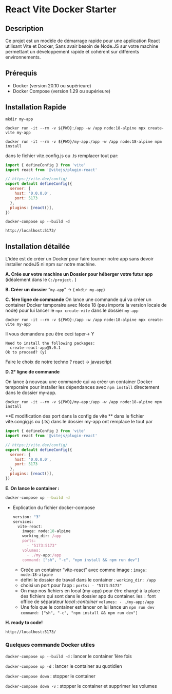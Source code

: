 # React Vite Docker Starter

## Description
Ce projet est un modèle de démarrage rapide pour une application React utilisant Vite et Docker, Sans avair besoin de Node.JS sur votre machine
permettant un développement rapide et cohérent sur différents environnements.

## Prérequis
- Docker (version 20.10 ou supérieure)
- Docker Compose (version 1.29 ou supérieure)


## Installation Rapide

`mkdir my-app`

`docker run -it --rm -v ${PWD}:/app -w /app node:18-alpine npx create-vite my-app`

`docker run -it --rm -v ${PWD}/my-app:/app -w /app node:18-alpine npm install`

dans le fichier vite.config.js ou .ts remplacer tout par:
```jsx
import { defineConfig } from 'vite'
import react from '@vitejs/plugin-react'

// https://vite.dev/config/
export default defineConfig({
  server: {
    host: '0.0.0.0',
    port: 5173
  },
  plugins: [react()],
})
```

`docker-compose up --build -d`

`http://localhost:5173/`


## Installation détailée

L’idée est de créer un Docker pour faire tourner notre app sans devoir installer nodeJS ni npm sur notre machine. 

**A. Crée sur votre machine un Dossier pour héberger votre futur app** 
(idéalement dans le `C:/project.` )


**B. Créer un dossier**
 “`my-app`” -> ( `mkdir my-app`)

**C. 1ère ligne de commande** 
On lance une commande qui va créer un container Docker temporaire avec Node 18 (peu importe la version locale de node) pour lui lancer le `npx create-vite` dans le dossier `my-app`

```docker
docker run -it --rm -v ${PWD}:/app -w /app node:18-alpine npx create-vite my-app
```

Il vous demandera peu être ceci taper→ Y 

```docker
Need to install the following packages:
  create-react-app@5.0.1
Ok to proceed? (y)
```

Faire le choix de notre techno ? react → javascript


**D. 2ᵉ ligne de commande**

On lance à nouveau une commande qui va créer un container Docker temporaire pour installer les dépendances avec `npm install` directement dans le dossier my-app. 

```Docker
docker run -it --rm -v ${PWD}/my-app:/app -w /app node:18-alpine npm install

```
**E modification des port dans la config de vite **
dans le fichier vite.congig.js ou (.ts) dans le dossier my-app ont remplace le tout par
```javascript
import { defineConfig } from 'vite'
import react from '@vitejs/plugin-react'

// https://vite.dev/config/
export default defineConfig({
  server: {
    host: '0.0.0.0',
    port: 5173
  },
  plugins: [react()],
})

```


**E. On lance le container :**

```bash
docker-compose up --build -d
```
- Explication du fichier docker-compose
    
    ```jsx
    version: "3"
    services:
      vite-react:
        image: node:18-alpine
        working_dir: /app
        ports:
          - "5173:5173"
        volumes:
          - ./my-app:/app
        command: ["sh", "-c", "npm install && npm run dev"]
    ```
    - Créée un container “vite-react” avec comme image : `image: node:18-alpine`
    - défini le dossier de travail dans le container : `working_dir: /app`
    - choisi un port pour l’app :
     `ports:
          - "5173:5173"`
    - On map nos fichiers en local (my-app) pour être chargé à la place des fichiers qui sont dans le dossier app du container. les `:` font office de séparateur *local*`:`*container*
    `volumes:
          - ./my-app:/app`
    - Une fois que le container est lancer on lui lance un `npm run dev` 
    `command: ["sh", "-c", "npm install && npm run dev"]`
    

**H. ready to code!** 

```bash
http://localhost:5173/

```

### Quelques commande Docker utiles

`docker-compose up --build -d` : lancer le container 1ère fois

`docker-compose up -d` : lancer le container au quotidien

`docker-compose down` : stopper le container

`docker-compose down -v` : stopper le container et supprimer les volumes

